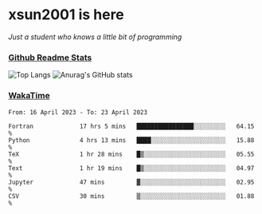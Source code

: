 # xsun2001 is here

*Just a student who knows a little bit of programming*

### [Github Readme Stats](https://github.com/anuraghazra/github-readme-stats)

![Top Langs](https://github-readme-stats.vercel.app/api/top-langs/?username=xsun2001&layout=compact&theme=radical) ![Anurag's GitHub stats](https://github-readme-stats.vercel.app/api?username=xsun2001&show_icons=true&theme=radical)

### [WakaTime](https://wakatime.com)

<!--START_SECTION:waka-->

```text
From: 16 April 2023 - To: 23 April 2023

Fortran             17 hrs 5 mins   ████████████████░░░░░░░░░   64.15 %
Python              4 hrs 13 mins   ████░░░░░░░░░░░░░░░░░░░░░   15.88 %
TeX                 1 hr 28 mins    █▒░░░░░░░░░░░░░░░░░░░░░░░   05.55 %
Text                1 hr 19 mins    █▒░░░░░░░░░░░░░░░░░░░░░░░   04.97 %
Jupyter             47 mins         ▓░░░░░░░░░░░░░░░░░░░░░░░░   02.95 %
CSV                 30 mins         ▒░░░░░░░░░░░░░░░░░░░░░░░░   01.88 %
```

<!--END_SECTION:waka-->
